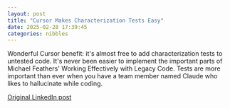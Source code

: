 ```yaml
---
layout: post
title: "Cursor Makes Characterization Tests Easy"
date: 2025-02-28 17:39:45
categories: nibbles
---
```


Wonderful Cursor benefit: it's almost free to add characterization tests to untested code. It's never been easier to implement the important parts of Michael Feathers' Working Effectively with Legacy Code. Tests are more important than ever when you have a team member named Claude who likes to hallucinate while coding.

[Original LinkedIn post](https://www.linkedin.com/feed/update/urn%3Ali%3Ashare%3A7301295023218663424)
